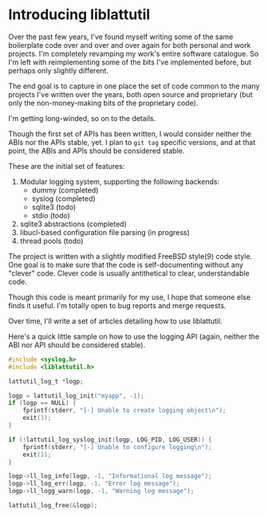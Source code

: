 # Introducing liblattutil

Over the past few years, I've found myself writing some of the same
boilerplate code over and over and over again for both personal and
work projects. I'm completely revamping my work's entire software
catalogue. So I'm left with reimplementing some of the bits I've
implemented before, but perhaps only slightly different.

The end goal is to capture in one place the set of code common to the
many projects I've written over the years, both open source and
proprietary (but only the non-money-making bits of the proprietary
code).

I'm getting long-winded, so on to the details.

Though the first set of APIs has been written, I would consider
neither the ABIs nor the APIs stable, yet. I plan to `git tag`
specific versions, and at that point, the ABIs and APIs should be
considered stable.

These are the initial set of features:

1. Modular logging system, supporting the following backends:
   * dummy (completed)
   * syslog (completed)
   * sqlite3 (todo)
   * stdio (todo)
1. sqlite3 abstractions (completed)
1. libucl-based configuration file parsing (in progress)
1. thread pools (todo)

The project is written with a slightly modified FreeBSD style(9) code
style. One goal is to make sure that the code is self-documenting
without any "clever" code. Clever code is usually antithetical to
clear, understandable code.

Though this code is meant primarily for my use, I hope that someone
else finds it useful. I'm totally open to bug reports and merge
requests.

Over time, I'll write a set of articles detailing how to use
liblattutil.

Here's a quick little sample on how to use the logging API (again,
neither the ABI nor API should be considered stable).

```C
#include <syslog.h>
#include <liblattutil.h>

lattutil_log_t *logp;

logp = lattutil_log_init("myapp", -1);
if (logp == NULL) {
	fprintf(stderr, "[-] Unable to create logging object\n");
	exit(1);
}

if (!lattutil_log_syslog_init(logp, LOG_PID, LOG_USER)) {
	fprintf(stderr, "[-] Unable to configure logging\n");
	exit(1);
}

logp->ll_log_info(logp, -1, "Informational log message");
logp->ll_log_err(logp, -1, "Error log message");
logp->ll_logg_warn(logp, -1, "Warning log message");

lattutil_log_free(&logp);
```
